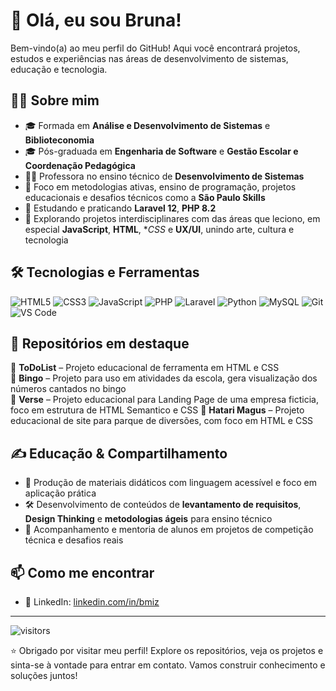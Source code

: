 # 👋 Olá, eu sou Bruna!

Bem-vindo(a) ao meu perfil do GitHub! Aqui você encontrará projetos, estudos e experiências nas áreas de desenvolvimento de sistemas, educação e tecnologia.

## 👩‍🏫 Sobre mim

- 🎓 Formada em **Análise e Desenvolvimento de Sistemas** e **Biblioteconomia**
- 🎓 Pós-graduada em **Engenharia de Software** e **Gestão Escolar e Coordenação Pedagógica**
- 👩‍💻 Professora no ensino técnico de **Desenvolvimento de Sistemas**
- 🎯 Foco em metodologias ativas, ensino de programação, projetos educacionais e desafios técnicos como a **São Paulo Skills**
- 🌱 Estudando e praticando **Laravel 12**, **PHP 8.2**
- 🤖 Explorando projetos interdisciplinares com das áreas que leciono, em especial **JavaScript**, **HTML**, **CSS* e **UX/UI**, unindo arte, cultura e tecnologia

## 🛠️ Tecnologias e Ferramentas

![HTML5](https://img.shields.io/badge/HTML5-E34F26?style=flat&logo=html5&logoColor=white)
![CSS3](https://img.shields.io/badge/CSS3-1572B6?style=flat&logo=css3&logoColor=white)
![JavaScript](https://img.shields.io/badge/JavaScript-F7DF1E?style=flat&logo=javascript&logoColor=black)
![PHP](https://img.shields.io/badge/PHP-777BB4?style=flat&logo=php&logoColor=white)
![Laravel](https://img.shields.io/badge/Laravel-FF2D20?style=flat&logo=laravel&logoColor=white)
![Python](https://img.shields.io/badge/Python-3776AB?style=flat&logo=python&logoColor=white)
![MySQL](https://img.shields.io/badge/MySQL-4479A1?style=flat&logo=mysql&logoColor=white)
![Git](https://img.shields.io/badge/Git-F05032?style=flat&logo=git&logoColor=white)
![VS Code](https://img.shields.io/badge/VS%20Code-007ACC?style=flat&logo=visual-studio-code&logoColor=white)

## 📂 Repositórios em destaque

🔹 **ToDoList** – Projeto educacional de ferramenta  em HTML e CSS  
🔹 **Bingo** – Projeto para uso em atividades da escola, gera visualização dos números cantados no bingo   
🔹 **Verse** – Projeto educacional para Landing Page de uma empresa ficticia, foco em estrutura de HTML Semantico e CSS
🔹 **Hatari Magus** – Projeto educacional de site para parque de diversões, com foco em HTML e CSS  


## ✍️ Educação & Compartilhamento

- 📘 Produção de materiais didáticos com linguagem acessível e foco em aplicação prática
- 🛠️ Desenvolvimento de conteúdos de **levantamento de requisitos**, **Design Thinking** e **metodologias ágeis** para ensino técnico
- 🎤 Acompanhamento e mentoria de alunos em projetos de competição técnica e desafios reais

## 📫 Como me encontrar

- 💼 LinkedIn: [linkedin.com/in/bmiz](https://linkedin.com/in/bmiz)

---
<!--
<a href="https://github.com/munizbruna">
  <img align="center" src="https://github-readme-stats.vercel.app/api/top-langs/?username=munizbruna&theme=dark&hide_langs_below=1" />
</a>

<a href="https://github.com/munizbruna">
 <img align="center" src="https://github-readme-stats.vercel.app/api?username=munizbruna&show_icons=true&theme=dark&line_height=27" alt="Shubhamdeep's github stats"/>
</a>


<a href="https://github.com/munizbruna/munizbruna">
  <img align="center" src="https://github-readme-stats.vercel.app/api/pin/?username=munizbruna&repo=munizbruna&theme=dark" />
</a>

<a href="https://github.com/TheDudeThatCode/Fun-with-DS-and-Algo">
 <img align="center" src="https://github-readme-stats.vercel.app/api/pin/?username=munizbruna&repo=Fun-with-DS-and-Algo&theme=dark" />
</a>
-->
![visitors](https://visitor-badge.laobi.icu/badge?page_id=munizbruna)

⭐️ Obrigado por visitar meu perfil! Explore os repositórios, veja os projetos e sinta-se à vontade para entrar em contato. Vamos construir conhecimento e soluções juntos!
